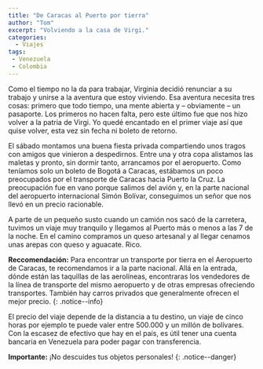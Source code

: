 ```yaml
---
title: "De Caracas al Puerto por tierra"
author: "Tom"
excerpt: "Volviendo a la casa de Virgi."
categories: 
  - Viajes
tags: 
 - Venezuela
 - Colombia
---
```


Como el tiempo no la da para trabajar, Virginia decidió renunciar a su trabajo y unirse a la aventura que estoy viviendo. Esa aventura necesita tres cosas: primero que todo tiempo, una mente abierta y – obviamente – un pasaporte. Los primeros no hacen falta, pero este último fue que nos hizo volver a la patria de Virgi. Yo quedé encantado en el primer viaje así que quise volver, esta vez sin fecha ni boleto de retorno.

El sábado montamos una buena fiesta privada compartiendo unos tragos con amigos que vinieron a despedirnos. Entre una y otra copa alistamos las maletas y pronto, sin dormir tanto, arrancamos por el aeropuerto. Como teníamos solo un boleto de Bogotá a Caracas, estábamos un poco preocupados por el transporte de Caracas hacia Puerto la Cruz. La preocupación fue en vano porque salimos del avión y, en la parte nacional del aeropuerto internacional Simón Bolívar, conseguimos un señor que nos llevó en un precio racionable.

A parte de un pequeño susto cuando un camión nos sacó de la carretera, tuvimos un viaje muy tranquilo y llegamos al Puerto más o menos a las 7 de la noche. En el camino compramos un queso artesanal y al llegar cenamos unas arepas con queso y aguacate. Rico.

**Reccomendación:** Para encontrar un transporte por tierra en el Aeropuerto de Caracas, te recomendamos ir a la parte nacional. Allá en la entrada, dónde están las taquillas de las aerolíneas, encontraras los vendedores de la línea de transporte del mismo aeropuerto y de otras empresas ofreciendo transportes. También hay carros privados que generalmente ofrecen el mejor precio.
{: .notice--info}

El precio del viaje depende de la distancia a tu destino, un viaje de cinco horas por ejemplo te puede valer entre 500.000 y un millón de bolívares. Con la escasez de efectivo que hay en el país, es útil tener una cuenta bancaria en Venezuela para poder pagar con transferencia.

**Importante:** ¡No descuides tus objetos personales!
{: .notice--danger}

